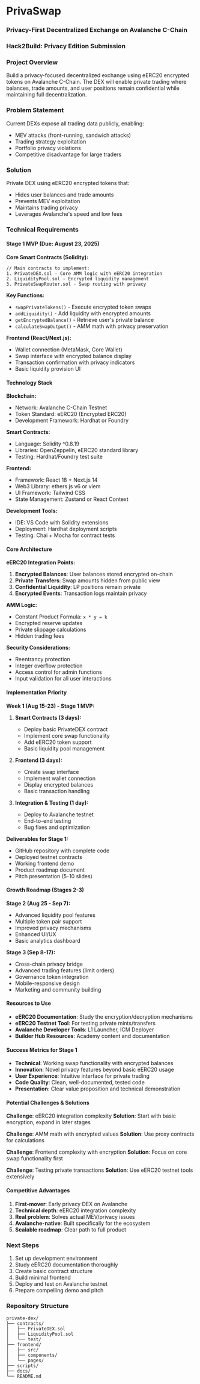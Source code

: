 # PrivaSwap
### Privacy-First Decentralized Exchange on Avalanche C-Chain
### Hack2Build: Privacy Edition Submission

### Project Overview
Build a privacy-focused decentralized exchange using eERC20 encrypted tokens on Avalanche C-Chain. The DEX will enable private trading where balances, trade amounts, and user positions remain confidential while maintaining full decentralization.

### Problem Statement
Current DEXs expose all trading data publicly, enabling:
- MEV attacks (front-running, sandwich attacks)
- Trading strategy exploitation
- Portfolio privacy violations
- Competitive disadvantage for large traders

### Solution
Private DEX using eERC20 encrypted tokens that:
- Hides user balances and trade amounts
- Prevents MEV exploitation
- Maintains trading privacy
- Leverages Avalanche's speed and low fees

### Technical Requirements

#### Stage 1 MVP (Due: August 23, 2025)
**Core Smart Contracts (Solidity):**
```solidity
// Main contracts to implement:
1. PrivateDEX.sol - Core AMM logic with eERC20 integration
2. LiquidityPool.sol - Encrypted liquidity management
3. PrivateSwapRouter.sol - Swap routing with privacy
```

**Key Functions:**
- `swapPrivateTokens()` - Execute encrypted token swaps
- `addLiquidity()` - Add liquidity with encrypted amounts
- `getEncryptedBalance()` - Retrieve user's private balance
- `calculateSwapOutput()` - AMM math with privacy preservation

**Frontend (React/Next.js):**
- Wallet connection (MetaMask, Core Wallet)
- Swap interface with encrypted balance display
- Transaction confirmation with privacy indicators
- Basic liquidity provision UI

#### Technology Stack
**Blockchain:**
- Network: Avalanche C-Chain Testnet
- Token Standard: eERC20 (Encrypted ERC20)
- Development Framework: Hardhat or Foundry

**Smart Contracts:**
- Language: Solidity ^0.8.19
- Libraries: OpenZeppelin, eERC20 standard library
- Testing: Hardhat/Foundry test suite

**Frontend:**
- Framework: React 18 + Next.js 14
- Web3 Library: ethers.js v6 or viem
- UI Framework: Tailwind CSS
- State Management: Zustand or React Context

**Development Tools:**
- IDE: VS Code with Solidity extensions
- Deployment: Hardhat deployment scripts
- Testing: Chai + Mocha for contract tests

#### Core Architecture

**eERC20 Integration Points:**
1. **Encrypted Balances**: User balances stored encrypted on-chain
2. **Private Transfers**: Swap amounts hidden from public view
3. **Confidential Liquidity**: LP positions remain private
4. **Encrypted Events**: Transaction logs maintain privacy

**AMM Logic:**
- Constant Product Formula: `x * y = k`
- Encrypted reserve updates
- Private slippage calculations
- Hidden trading fees

**Security Considerations:**
- Reentrancy protection
- Integer overflow protection
- Access control for admin functions
- Input validation for all user interactions

#### Implementation Priority

**Week 1 (Aug 15-23) - Stage 1 MVP:**
1. **Smart Contracts (3 days):**
   - Deploy basic PrivateDEX contract
   - Implement core swap functionality
   - Add eERC20 token support
   - Basic liquidity pool management

2. **Frontend (3 days):**
   - Create swap interface
   - Implement wallet connection
   - Display encrypted balances
   - Basic transaction handling

3. **Integration & Testing (1 day):**
   - Deploy to Avalanche testnet
   - End-to-end testing
   - Bug fixes and optimization

**Deliverables for Stage 1:**
- GitHub repository with complete code
- Deployed testnet contracts
- Working frontend demo
- Product roadmap document
- Pitch presentation (5-10 slides)

#### Growth Roadmap (Stages 2-3)

**Stage 2 (Aug 25 - Sep 7):**
- Advanced liquidity pool features
- Multiple token pair support
- Improved privacy mechanisms
- Enhanced UI/UX
- Basic analytics dashboard

**Stage 3 (Sep 8-17):**
- Cross-chain privacy bridge
- Advanced trading features (limit orders)
- Governance token integration
- Mobile-responsive design
- Marketing and community building

#### Resources to Use
- **eERC20 Documentation**: Study the encryption/decryption mechanisms
- **eERC20 Testnet Tool**: For testing private mints/transfers
- **Avalanche Developer Tools**: L1 Launcher, ICM Deployer
- **Builder Hub Resources**: Academy content and documentation

#### Success Metrics for Stage 1
- **Technical**: Working swap functionality with encrypted balances
- **Innovation**: Novel privacy features beyond basic eERC20 usage
- **User Experience**: Intuitive interface for private trading
- **Code Quality**: Clean, well-documented, tested code
- **Presentation**: Clear value proposition and technical demonstration

#### Potential Challenges & Solutions
**Challenge**: eERC20 integration complexity
**Solution**: Start with basic encryption, expand in later stages

**Challenge**: AMM math with encrypted values
**Solution**: Use proxy contracts for calculations

**Challenge**: Frontend complexity with encryption
**Solution**: Focus on core swap functionality first

**Challenge**: Testing private transactions
**Solution**: Use eERC20 testnet tools extensively

#### Competitive Advantages
1. **First-mover**: Early privacy DEX on Avalanche
2. **Technical depth**: eERC20 integration complexity
3. **Real problem**: Solves actual MEV/privacy issues
4. **Avalanche-native**: Built specifically for the ecosystem
5. **Scalable roadmap**: Clear path to full product

### Next Steps
1. Set up development environment
2. Study eERC20 documentation thoroughly
3. Create basic contract structure
4. Build minimal frontend
5. Deploy and test on Avalanche testnet
6. Prepare compelling demo and pitch

### Repository Structure
```
private-dex/
├── contracts/
│   ├── PrivateDEX.sol
│   ├── LiquidityPool.sol
│   └── test/
├── frontend/
│   ├── src/
│   ├── components/
│   └── pages/
├── scripts/
├── docs/
└── README.md
```